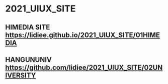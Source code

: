 # 2021_UIUX_SITE
## HIMEDIA SITE https://lidiee.github.io/2021_UIUX_SITE/01HIMEDIA
## HANGUNUNIV https://github.com/lidiee/2021_UIUX_SITE/02UNIVERSITY
